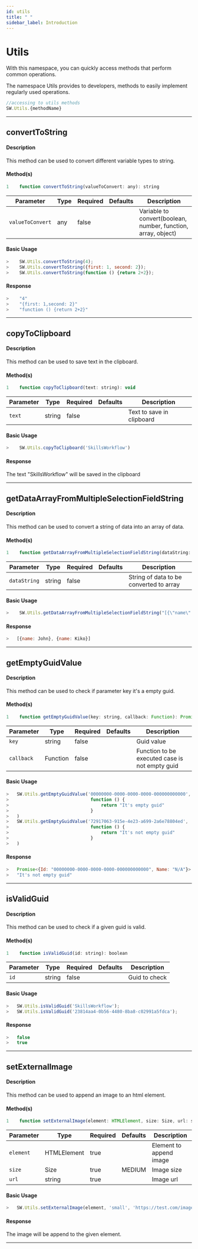 ```yaml
---
id: utils
title: " "
sidebar_label: Introduction
---
```


# Utils

With this namespace, you can quickly access methods that perform common operations.

The namespace Utils provides to developers, methods to easily implement regularly used operations.

```javascript
//accessing to utils methods
SW.Utils.{methodName}
```

---

## convertToString

#### Description

This method can be used to convert different variable types to string.

#### Method(s)

```javascript
1    function convertToString(valueToConvert: any): string
```

<table className="custom-table">
    <thead>
        <tr>
            <th>Parameter</th>
            <th>Type</th>
            <th>Required</th>
            <th>Defaults</th>
            <th>Description</th>
        </tr>
    </thead>
    <tbody>
        <tr className="selected">
            <td><code>valueToConvert</code></td>
            <td>any</td>
            <td>false</td>
            <td></td>
            <td>Variable to convert(boolean, number, function, array, object)</td>
        </tr>
    </tbody>
</table>

#### Basic Usage

```javascript
>    SW.Utils.convertToString(4);
>    SW.Utils.convertToString({first: 1, second: 2});
>    SW.Utils.convertToString(function () {return 2+2});
```

#### Response
```javascript
>    "4"
>    "{first: 1,second: 2}"
>    "function () {return 2+2}"
```

---

## copyToClipboard

#### Description

This method can be used to save text in the clipboard.

#### Method(s)

```javascript
1    function copyToClipboard(text: string): void
```

<table className="custom-table">
    <thead>
        <tr>
            <th>Parameter</th>
            <th>Type</th>
            <th>Required</th>
            <th>Defaults</th>
            <th>Description</th>
        </tr>
    </thead>
    <tbody>
        <tr className="selected">
            <td><code>text</code></td>
            <td>string</td>
            <td>false</td>
            <td></td>
            <td>Text to save in clipboard</td>
        </tr>
    </tbody>
</table>

#### Basic Usage

```javascript
>    SW.Utils.copyToClipboard('SkillsWorkflow')
```

#### Response

The text "SkillsWorkflow" will be saved in the clipboard

---

## getDataArrayFromMultipleSelectionFieldString

#### Description

This method can be used to convert a string of data into an array of data.

#### Method(s)

```javascript
1    function getDataArrayFromMultipleSelectionFieldString(dataString: string): any[]
```

<table className="custom-table">
    <thead>
        <tr>
            <th>Parameter</th>
            <th>Type</th>
            <th>Required</th>
            <th>Defaults</th>
            <th>Description</th>
        </tr>
    </thead>
    <tbody>
        <tr className="selected">
            <td><code>dataString</code></td>
            <td>string</td>
            <td>false</td>
            <td></td>
            <td>String of data to be converted to array</td>
        </tr>
    </tbody>
</table>

#### Basic Usage

```javascript
>    SW.Utils.getDataArrayFromMultipleSelectionFieldString("[{\"name\":\"John\"}, {\"name\":\"Kiko\"}]")
```

#### Response

```javascript
>   [{name: John}, {name: Kiko}]
```

---

## getEmptyGuidValue

#### Description

This method can be used to check if parameter key it's a empty guid.

#### Method(s)

```javascript
1    function getEmptyGuidValue(key: string, callback: Function): Promise
```

<table className="custom-table">
    <thead>
        <tr>
            <th>Parameter</th>
            <th>Type</th>
            <th>Required</th>
            <th>Defaults</th>
            <th>Description</th>
        </tr>
    </thead>
    <tbody>
        <tr className="selected">
            <td><code>key</code></td>
            <td>string</td>
            <td>false</td>
            <td></td>
            <td>Guid value</td>
        </tr>
        <tr className="selected">
            <td><code>callback</code></td>
            <td>Function</td>
            <td>false</td>
            <td></td>
            <td>Function to be executed case is not empty guid</td>
        </tr>
    </tbody>
</table>

#### Basic Usage

```javascript
>   SW.Utils.getEmptyGuidValue('00000000-0000-0000-0000-000000000000', 
>                               function () {
>                                   return "It's empty guid"
>                               }
>   )
>   SW.Utils.getEmptyGuidValue('72917063-915e-4e23-a699-2a6e78804ed', 
>                               function () {
>                                   return "It's not empty guid"
>                               }
>   )
```

#### Response

```javascript
>   Promise<{Id: "00000000-0000-0000-0000-000000000000", Name: "N/A"}>
>   "It's not empty guid"
```

---

## isValidGuid

#### Description

This method can be used to check if a given guid is valid.

#### Method(s)

```javascript
1    function isValidGuid(id: string): boolean
```

<table className="custom-table">
    <thead>
        <tr>
            <th>Parameter</th>
            <th>Type</th>
            <th>Required</th>
            <th>Defaults</th>
            <th>Description</th>
        </tr>
    </thead>
    <tbody>
        <tr className="selected">
            <td><code>id</code></td>
            <td>string</td>
            <td>false</td>
            <td></td>
            <td>Guid to check</td>
        </tr>
    </tbody>
</table>

#### Basic Usage

```javascript
>   SW.Utils.isValidGuid('SkillsWorkflow');
>   SW.Utils.isValidGuid('23814aa4-0b56-4480-8ba8-c02991a5fdca');
```

#### Response

```javascript
>   false
>   true
```

---

## setExternalImage

#### Description

This method can be used to append an image to an html element.

#### Method(s)

```javascript
1    function setExternalImage(element: HTMLElement, size: Size, url: string): HTMLElement
```

<table className="custom-table">
    <thead>
        <tr>
            <th>Parameter</th>
            <th>Type</th>
            <th>Required</th>
            <th>Defaults</th>
            <th>Description</th>
        </tr>
    </thead>
    <tbody>
        <tr className="selected">
            <td><code>element</code></td>
            <td>HTMLElement</td>
            <td>true</td>
            <td></td>
            <td>Element to append image</td>
        </tr>
        <tr className="selected">
            <td><code>size</code></td>
            <td>Size</td>
            <td>true</td>
            <td>MEDIUM</td>
            <td>Image size</td>
        </tr>
        <tr className="selected">
            <td><code>url</code></td>
            <td>string</td>
            <td>true</td>
            <td></td>
            <td>Image url</td>
        </tr>
    </tbody>
</table>

#### Basic Usage

```javascript
>   SW.Utils.setExternalImage(element, 'small', 'https://test.com/images/logo_new_small.png');
```

#### Response

The image will be append to the given element.

---